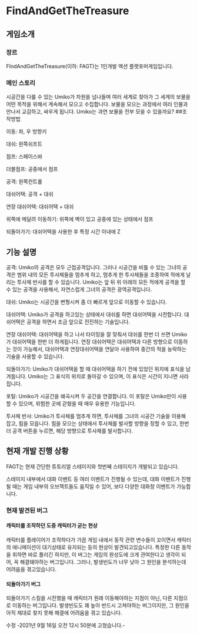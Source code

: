 # FindAndGetTheTreasure
## 게임소개
### 장르
FIndAndGetTheTreasure(이하: FAGT)는 1인개발 액션 플랫포머게임입니다.
### 메인 스토리
시공간을 다룰 수 있는 Umiko가 차원을 넘나들며 여러 세계로 찾아가 그 세계의 보물을 어떤 목적을 위해서 계속해서 모으고 수집합니다. 
보물을 모으는 과정에서 여러 인물과 만나서 교감하고, 싸우게 됩니다.
Umiko는 과연 보물을 전부 모을 수 있을까요?
##조작방법

이동: 좌, 우 방향키

대쉬: 왼쪽쉬프트

점프: 스페이스바

더블점프: 공중에서 점프

공격: 왼쪽컨트롤

대쉬어택: 공격 + 대쉬

연장 대쉬어택: 대쉬어택 + 대쉬

위쪽에 메달려 이동하기: 위쪽에 벽이 있고 공중에 있는 상태에서 점프

되돌아가기: 대쉬어택을 사용한 후 특정 시간 이내에 Z

## 기능 설명

공격: Umiko의 공격은 모두 근접공격입니다. 그러나 시공간을 비틀 수 있는 그녀의 공격은
범위 내의 모든 투사체들을 멈추게 하고, 멈추게 한 투사체들을 조종하여 적에게 날리는 투사체 반사를 할 수 있습니다.
Umiko는 앞 뒤 위 아래의 모든 적에게 공격을 할 수 있는 공격을 사용해서, 자연스럽게 그녀의 공격은 광역공격입니다.

대쉬: Umiko는 시공간을 변형시켜 좀 더 빠르게 앞으로 이동할 수 있습니다.

대쉬어택: Umiko가 공격을 하고있는 상태에서 대쉬를 하면 대쉬어택을 시전합니다.
대쉬어택은 공격을 하면서 조금 앞으로 전진하는 기술입니다.

연장 대쉬어택: 대쉬어택을 하고 나서 타이밍을 잘 맞춰서 대쉬를 한번 더 쓰면 Umiko가 대쉬어택을 한번 더 하게됩니다.
연장 대쉬어택은 대쉬어택과 다른 방향으로 이동하는 것이 가능해서, 대쉬어택과 연장대쉬어택을 연달아 사용하여 중간의 적을 농락하는 기술을 사용할 수 있습니다.

되돌아가기: Umiko가 대쉬어택을 할 때 대쉬어택을 하기 전에 있었던 위치에 표식을 남겨둡니다.
Umiko는 그 표식의 위치로 돌아갈 수 있으며, 이 표식은 시간이 지나면 사라집니다.

포탈: Umiko가 시공간을 왜곡시켜 두 공간을 연결합니다.
이 포탈은 Umiko만이 사용할 수 있으며, 위험한 곳에 갇혔을 때 매우 유용한 기능입니다.

투사체 반사: Umiko가 투사체를 멈추게 하면, 투사체를 그녀의 시공간 기술을 이용해 잡고, 힘을 모읍니다. 힘을 모으는 상태에서 투사체를 발사할 방향을 정할 수 있고, 한번 더 공격 버튼을 누르면, 해당 방향으로 투사체를 발사합니다.

## 현재 개발 진행 상황

FAGT는 현재 간단한 튜토리얼 스테이지와 첫번째 스테이지가 개발되고 있습니다.

스테이지 내부에서 대화 이벤트 등 여러 이벤트가 진행될 수 있는데, 대화 이벤트가 진행될 때는 게임 내부의 오브젝트들도 움직일 수 있어, 보다 다양한 대화창 이벤트가 가능합니다.

### 현재 발견된 버그

#### 캐릭터를 조작하던 도중 캐릭터가 굳는 현상

캐릭터를 플레이어가 조작하다가 가끔 게임 내에서 동작 관련 변수들이 꼬이면서 캐릭터의 애니메이션이 대기상태로 유지되는 등의 현상이 발견되고있습니다.
특정한 다른 동작을 취하면 바로 풀리긴 하지만, 이 버그는 게임의 완성도에 크게 관여한다고 생각이 되어, 꼭 해결돼야하는 버그입니다.
그러나, 발생빈도가 너무 낮아 그 원인을 분석하는데 어려움을 겪고있습니다.

#### 되돌아가기 버그

되돌아가기 스킬을 시전했을 때 캐릭터가 원래 이동해야하는 지점이 아닌, 다른 지점으로 이동하는 버그입니다.
발생빈도도 꽤 높아 반드시 고쳐야하는 버그이지만, 그 원인을 아직 제대로 찾지 못해 해결에 어려움을 겪고 있습니다.

수정 -2021년 9월 16일 오전 12시 50분에 고쳤습니다.-




